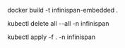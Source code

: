 docker build -t infinispan-embedded .

kubectl delete all --all -n infinispan

kubectl apply -f . -n infinispan